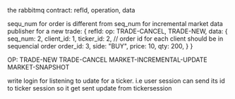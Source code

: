 the rabbitmq contract:
refId, operation, data

sequ_num for order is different from seq_num for incremental market data publisher
for a new trade:
{
  refId:
  op: TRADE-CANCEL, TRADE-NEW, 
  data: {
    seq_num: 2,
    client_id: 1,
    ticker_id: 2,
    // order id for each client should be in sequencial order
    order_id: 3,
    side: "BUY",
    price: 10,
    qty: 200,
  }
}

OP: TRADE-NEW TRADE-CANCEL MARKET-INCREMENTAL-UPDATE MARKET-SNAPSHOT

write login for listening to udate for a ticker. i.e user session can send its id to ticker session so it get sent update from tickersession